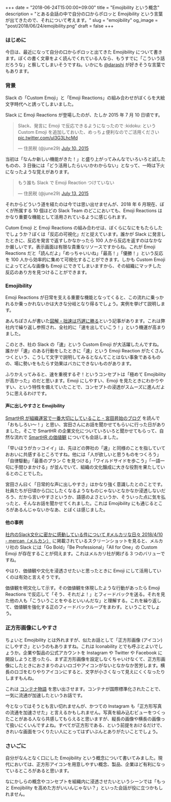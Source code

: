 +++
date = "2018-06-24T15:00:00+09:00"
title = "Emojibility という概念"
description = "とある会話の中で自分の口からポロッと Emojibility という言葉が出てきたので、それについて考えます。"
slug = "emojibility"
og_image = "post/2018/06/24/emojibility.png"
draft = false
+++

### はじめに

今日は、最近になって自分の口からポロッと出てきた Emojibility について書きます。ぼくの書く文章をよく読んでくれている人なら、もうすでに「こういう話だろうな」と察してしまいそうですね。いかにも <a href="https://twitter.com/darashi" title="Yoji Shidara (@darashi) | Twitter">@darashi</a> が好きそうな言葉でもあります。

### 背景

Slack の「Custom Emoji」と「Emoji Reactions」の組み合わせがぼくらを大絵文字時代へと誘ってしまいました。

Slack に Emoji Reactions が登場したのが、たしか 2015 年 7 月 10 日頃です。

<blockquote class="twitter-tweet" data-lang="en"><p lang="ja" dir="ltr">Slack、発言に Emoji で反応できるようになったので :kidoku: という Custom Emoji を追加しておいた、めっちょ便利なのでご活用ください <a href="http://t.co/ul3G3LhcMd">pic.twitter.com/ul3G3LhcMd</a></p>&mdash; 住民税 (@june29) <a href="https://twitter.com/june29/status/619306554420957185?ref_src=twsrc%5Etfw">July 10, 2015</a></blockquote>

当初は「なんか新しい機能がきた！」と盛り上がってみんなでいろいろと試したものの、3 日後には「どう活用したらいいかわからない」となって、一時は下火になったような覚えがあります。

<blockquote class="twitter-tweet" data-lang="en"><p lang="ja" dir="ltr">もう誰も Slack で Emoji Reaction つけていない</p>&mdash; 住民税 (@june29) <a href="https://twitter.com/june29/status/620415467983769600?ref_src=twsrc%5Etfw">July 13, 2015</a></blockquote>

それからどういう道を経たのは今では思い出せませんが、2018 年 6 月現在、ぼくが所属する 10 個ほどの Slack Team のどこにおいても、Emoji Reactions はかなり重要な機能として活用されているように感じられます。

Cutom Emoji と Emoji Reactions の組み合わせは、ぼくらになにをもたらしたでしょうか？ぼくは「反応の可視化」だと捉えています。誰かが Slack に発言したときに、反応を発言で返すしかなかったら 100 人から反応を返すのはなかなか厳しいです。表示画面は有限な貴重なリソースですからね。これが Emoji Reactions だと「読んだよ」「めっちゃいいね」「最高！」「優勝！」という反応を 100 人から効率的に集めて可視化することができます。しかも Custom Emoji によってどんな画像も Emoji にできてしまいますから、その組織にマッチした反応のあり方を見つけることができます。

### Emojibility

Emoji Reactions が日常を支える重要な機能となってくると、この流れに乗っかれるか乗っかれないかは大きな分岐となり得るでしょう。実例を挙げて説明します。

あんちぽさんが書いた<a href="https://blog.kentarok.org/entry/2017/01/17/002401" title="図解・拙速は巧遅に勝る - Kentaro Kuribayashi's blog">図解・拙速は巧遅に勝る</a>という記事があります。これは弊社内で繰り返し参照され、全社的に「速を出していこう！」という機運が高まりました。

このとき、社の Slack の「速」という Custom Emoji が大活躍したんですね。誰かが「速」のある行動をしたときに「速」という Emoji Reaction がたくさんつくという、こうして文字で説明してみるとなんてことはない事象であるものの、場に勢いをもたらす効果はバカにできないものがあります。

ふりかえってみると、速を重視するぞ！というコンセプトは「極めて Emojibility が高かった」のだと思います。Emoji にしやすい、Emoji を見たときにわかりやすい、という特性を備えていたことで、コンセプトの浸透がスムーズに進んだように思えるわけです。

#### 声に出しやすさと Emojibility

<a href="http://blog.shojimiyata.com/entry/2018/02/15/125904" title="SmartHR が組織運営で一番大切にしていること - 宮田昇始のブログ">SmartHR が組織運営で一番大切にしていること - 宮田昇始のブログ</a> を読んで「おもしろい〜！」と思い、宮田さんにお話を聞かせてもらいに行った日がありました。そこで SmartHR の企業文化についていろいろと聞かせてもらって、自然な流れで <a href="https://smarthr.co.jp/mission" title="Mission | 株式会社SmartHR">SmartHR の価値観</a> についても会話しました。

「早いほうがカッコイイ」は、先ほどの弊社の「速」と同様のことを指していておおいに共感するところですね。他には「人が欲しいと思うものをつくろう」「自律駆動」「最善のプラン C を見つける」「ワイルドサイドを歩こう」「一語一句に手間ひまかける」が並んでいて、組織の文化醸成に大きな役割を果たしているとのことでした。

宮田さん曰く「日常的な声に出しやすさ」はかなり強く意識したとのことです。社員たちが日頃から口にしたくなるようなものじゃないとなかなか浸透しないだろう、だから言いやすさというか、語感のよさというか、そういった点に気を払ったと、そんなお話を聞かせてくれました。これは Emojibility にも通じるところがあるんじゃないかなあ、とぼくは感じました。

#### 他の事例

<a href="http://mercan.mercari.com/entry/2018/04/10/163322" title="社内のSlack文化に密かに感動している件について #メルカリな日々 2018/4/10 - mercan（メルカン）">社内のSlack文化に密かに感動している件について #メルカリな日々 2018/4/10 - mercan（メルカン）</a> に掲載されているスクリーンショットを見ると、メルカリ社の Slack には「Go Bold」「Be Professional」「All for One」の Custom Emoji が存在することが伺えます。これはメルカリ社が掲げる 3 つのバリューですね。

やはり、価値観や文化を浸透させたいと思ったときに Emoji にして活用していくのは有効と言えそうです。

価値観を明文化して示す。その価値観を体現したような行動があったら Emoji Reactions で反応して「そう、それだよ！」とフィードバックを送る。それを見た他の人も「こういうことをやるといいんだな」と理解する。これを繰り返して、価値観を強化する正のフィードバックループをまわす。ということでしょう。

### 正方形画像にしやすさ

ちょいと Emojibility とは外れますが、似たお話として「正方形画像 (アイコン) にしやすさ」というのもありますね。これは Iconability とでも呼ぶとよいでしょうか。企業や製品の公式アカウントを Instagram や Twitter や Facebook に開設しようと思ったら、まず正方形画像を設定しなくちゃいけなくて、正方形画像にしたときにおさまりのよいロゴやアイコンがないとなかなか苦労します。横長のロゴをむりやりアイコンにすると、文字が小さくなって見えにくくなったりしますもんね。

これは <a href="https://www.amazon.co.jp/dp/B00F36MG8U/" title="コンテナ物語 | マルク レビンソン, 村井 章子 | 産業研究 | Kindleストア | Amazon">コンテナ物語</a> を思い出させます。コンテナが国際標準化されたことで、一気に流通が加速したというお話です。

今となってはそうとも言い切れませんが、かつての Instagram も「正方形写真の流通を加速させた」と言えるかもしれません。写真を組み込むビューをつくったことがある人なら共感してもらえると思いますが、縦長の画像や横長の画像って扱いにくいんですよね。すべてが正方形である、という前提をおけるだけで、きれいな画面をつくりたい人にとってはずいぶんとありがたいことでしょう。

### さいごに

自分がなんとなく口にした Emojibility という概念について書いてみました。現代においては、正方形アイコンを用意しやすい概念、製品、企業ほど有利になっているところがあると思います。

なにかしらの概念やコンセプトを組織内に浸透させたいというシーンでは「もっと Emojibility を高めた方がいいんじゃない？」といった会話が役に立つかもしれません。
